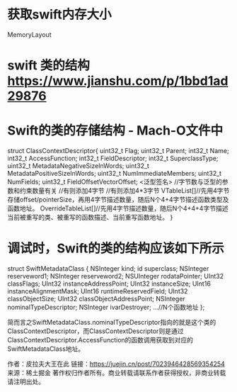 #  获取swift内存大小 
MemoryLayout


# swift 类的结构 https://www.jianshu.com/p/1bbd1ad29876

# Swift的类的存储结构 - Mach-O文件中
struct ClassContextDescriptor{
    uint32_t Flag;
    uint32_t Parent;
    int32_t  Name;
    int32_t  AccessFunction;
    int32_t  FieldDescriptor;
    int32_t  SuperclassType;
    uint32_t MetadataNegativeSizeInWords;
    uint32_t MetadataPositiveSizeInWords;
    uint32_t NumImmediateMembers;
    uint32_t NumFields;
    uint32_t FieldOffsetVectorOffset;
    <泛型签名> //字节数与泛型的参数和约束数量有关
    <MaybeAddResilientSuperclass>//有则添加4字节
    <MaybeAddMetadataInitialization>//有则添加4*3字节
    VTableList[]//先用4字节存储offset/pointerSize，再用4字节描述数量，随后N个4+4字节描述函数类型及函数地址。
    OverrideTableList[]//先用4字节描述数量，随后N个4+4+4字节描述当前被重写的类、被重写的函数描述、当前重写函数地址。
}


# 调试时，Swift的类的结构应该如下所示

struct SwiftMetadataClass {
    NSInteger kind;
    id superclass;
    NSInteger reserveword1;
    NSInteger reserveword2;
    NSUInteger rodataPointer;
    UInt32 classFlags;
    UInt32 instanceAddressPoint;
    UInt32 instanceSize;
    UInt16 instanceAlignmentMask;
    UInt16 runtimeReservedField;
    UInt32 classObjectSize;
    UInt32 classObjectAddressPoint;
    NSInteger nominalTypeDescriptor;
    NSInteger ivarDestroyer;
    ...//N个函数地址
};

简而言之SwiftMetadataClass.nominalTypeDescriptor指向的就是这个类的ClassContextDescriptor，而ClassContextDescriptor则是通过ClassContextDescriptor.AccessFunction的函数调用获取到对应的SwiftMetadataClass地址。

作者：皮拉夫大王在此
链接：https://juejin.cn/post/7023946428569354254
来源：稀土掘金
著作权归作者所有。商业转载请联系作者获得授权，非商业转载请注明出处。

